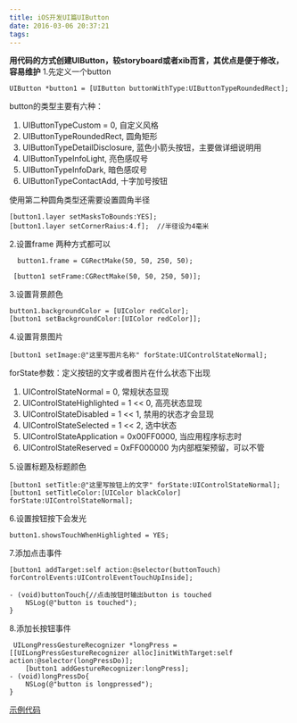 ```yaml
---
title: iOS开发UI篇UIButton
date: 2016-03-06 20:37:21
tags:
---
```

**用代码的方式创建UIButton，较storyboard或者xib而言，其优点是便于修改，容易维护**
1.先定义一个button
```objc
UIButton *button1 = [UIButton buttonWithType:UIButtonTypeRoundedRect];
```

button的类型主要有六种：

1.    UIButtonTypeCustom = 0, 自定义风格
2.    UIButtonTypeRoundedRect, 圆角矩形
3.    UIButtonTypeDetailDisclosure, 蓝色小箭头按钮，主要做详细说明用
4.    UIButtonTypeInfoLight, 亮色感叹号
5.    UIButtonTypeInfoDark, 暗色感叹号
6.    UIButtonTypeContactAdd, 十字加号按钮

使用第二种圆角类型还需要设置圆角半径
```objc
[button1.layer setMasksToBounds:YES];
[button1.layer setCornerRaius:4.f];  //半径设为4毫米
```

2.设置frame 两种方式都可以
```objc
  button1.frame = CGRectMake(50, 50, 250, 50);

 [button1 setFrame:CGRectMake(50, 50, 250, 50)];
```

3.设置背景颜色
```objc
button1.backgroundColor = [UIColor redColor];
[button1 setBackgroundColor:[UIColor redColor]];
```

4.设置背景图片
```objc
[button1 setImage:@"这里写图片名称" forState:UIControlStateNormal];
```
  
forState参数：定义按钮的文字或者图片在什么状态下出现

1. UIControlStateNormal = 0, 常规状态显现
2. UIControlStateHighlighted = 1 << 0, 高亮状态显现
3. UIControlStateDisabled = 1 << 1, 禁用的状态才会显现
4. UIControlStateSelected = 1 << 2, 选中状态
5. UIControlStateApplication = 0x00FF0000, 当应用程序标志时
6. UIControlStateReserved = 0xFF000000 为内部框架预留，可以不管

5.设置标题及标题颜色
```objc
[button1 setTitle:@"这里写按钮上的文字" forState:UIControlStateNormal];
[button1 setTitleColor:[UIColor blackColor] forState:UIControlStateNormal];
```

6.设置按钮按下会发光
```objc
button1.showsTouchWhenHighlighted = YES;
```
7.添加点击事件
```objc
[button1 addTarget:self action:@selector(buttonTouch) forControlEvents:UIControlEventTouchUpInside];
```
```objc
- (void)buttonTouch{//点击按钮时输出button is touched
    NSLog(@"button is touched");
}
```
8.添加长按钮事件
```objc
 UILongPressGestureRecognizer *longPress = [[UILongPressGestureRecognizer alloc]initWithTarget:self action:@selector(longPressDo)];
    [button1 addGestureRecognizer:longPress];
- (void)longPressDo{
    NSLog(@"button is longpressed");
}
```

[示例代码](http://git.oschina.net/Chu_Lou/Example)
